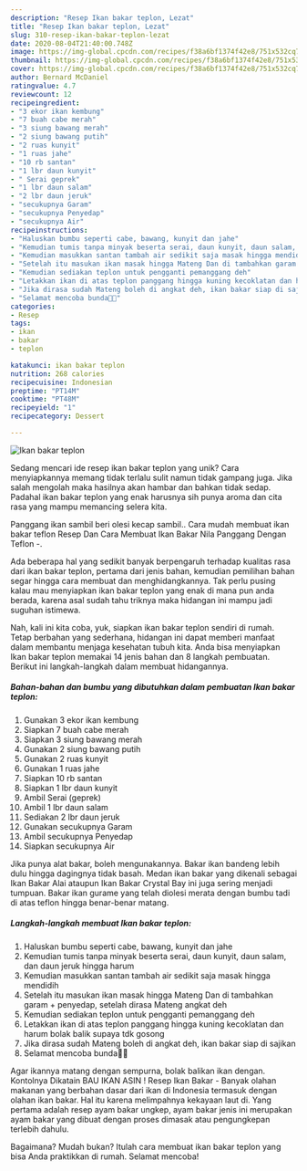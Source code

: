 ```yaml
---
description: "Resep Ikan bakar teplon, Lezat"
title: "Resep Ikan bakar teplon, Lezat"
slug: 310-resep-ikan-bakar-teplon-lezat
date: 2020-08-04T21:40:00.748Z
image: https://img-global.cpcdn.com/recipes/f38a6bf1374f42e8/751x532cq70/ikan-bakar-teplon-foto-resep-utama.jpg
thumbnail: https://img-global.cpcdn.com/recipes/f38a6bf1374f42e8/751x532cq70/ikan-bakar-teplon-foto-resep-utama.jpg
cover: https://img-global.cpcdn.com/recipes/f38a6bf1374f42e8/751x532cq70/ikan-bakar-teplon-foto-resep-utama.jpg
author: Bernard McDaniel
ratingvalue: 4.7
reviewcount: 12
recipeingredient:
- "3 ekor ikan kembung"
- "7 buah cabe merah"
- "3 siung bawang merah"
- "2 siung bawang putih"
- "2 ruas kunyit"
- "1 ruas jahe"
- "10 rb santan"
- "1 lbr daun kunyit"
- " Serai geprek"
- "1 lbr daun salam"
- "2 lbr daun jeruk"
- "secukupnya Garam"
- "secukupnya Penyedap"
- "secukupnya Air"
recipeinstructions:
- "Haluskan bumbu seperti cabe, bawang, kunyit dan jahe"
- "Kemudian tumis tanpa minyak beserta serai, daun kunyit, daun salam, dan daun jeruk hingga harum"
- "Kemudian masukkan santan tambah air sedikit saja masak hingga mendidih"
- "Setelah itu masukan ikan masak hingga Mateng Dan di tambahkan garam + penyedap, setelah dirasa Mateng angkat deh"
- "Kemudian sediakan teplon untuk pengganti pemanggang deh"
- "Letakkan ikan di atas teplon panggang hingga kuning kecoklatan dan harum bolak balik supaya tdk gosong"
- "Jika dirasa sudah Mateng boleh di angkat deh, ikan bakar siap di sajikan"
- "Selamat mencoba bunda🙏🙏"
categories:
- Resep
tags:
- ikan
- bakar
- teplon

katakunci: ikan bakar teplon 
nutrition: 268 calories
recipecuisine: Indonesian
preptime: "PT14M"
cooktime: "PT48M"
recipeyield: "1"
recipecategory: Dessert

---
```



![Ikan bakar teplon](https://img-global.cpcdn.com/recipes/f38a6bf1374f42e8/751x532cq70/ikan-bakar-teplon-foto-resep-utama.jpg)

Sedang mencari ide resep ikan bakar teplon yang unik? Cara menyiapkannya memang tidak terlalu sulit namun tidak gampang juga. Jika salah mengolah maka hasilnya akan hambar dan bahkan tidak sedap. Padahal ikan bakar teplon yang enak harusnya sih punya aroma dan cita rasa yang mampu memancing selera kita.

Panggang ikan sambil beri olesi kecap sambil.. Cara mudah membuat ikan bakar teflon Resep Dan Cara Membuat Ikan Bakar Nila Panggang Dengan Teflon -.

Ada beberapa hal yang sedikit banyak berpengaruh terhadap kualitas rasa dari ikan bakar teplon, pertama dari jenis bahan, kemudian pemilihan bahan segar hingga cara membuat dan menghidangkannya. Tak perlu pusing kalau mau menyiapkan ikan bakar teplon yang enak di mana pun anda berada, karena asal sudah tahu triknya maka hidangan ini mampu jadi suguhan istimewa.


Nah, kali ini kita coba, yuk, siapkan ikan bakar teplon sendiri di rumah. Tetap berbahan yang sederhana, hidangan ini dapat memberi manfaat dalam membantu menjaga kesehatan tubuh kita. Anda bisa menyiapkan Ikan bakar teplon memakai 14 jenis bahan dan 8 langkah pembuatan. Berikut ini langkah-langkah dalam membuat hidangannya.

<!--inarticleads1-->

##### Bahan-bahan dan bumbu yang dibutuhkan dalam pembuatan Ikan bakar teplon:

1. Gunakan 3 ekor ikan kembung
1. Siapkan 7 buah cabe merah
1. Siapkan 3 siung bawang merah
1. Gunakan 2 siung bawang putih
1. Gunakan 2 ruas kunyit
1. Gunakan 1 ruas jahe
1. Siapkan 10 rb santan
1. Siapkan 1 lbr daun kunyit
1. Ambil  Serai (geprek)
1. Ambil 1 lbr daun salam
1. Sediakan 2 lbr daun jeruk
1. Gunakan secukupnya Garam
1. Ambil secukupnya Penyedap
1. Siapkan secukupnya Air


Jika punya alat bakar, boleh mengunakannya. Bakar ikan bandeng lebih dulu hingga dagingnya tidak basah. Medan ikan bakar yang dikenali sebagai Ikan Bakar Alai ataupun Ikan Bakar Crystal Bay ini juga sering menjadi tumpuan. Bakar ikan gurame yang telah diolesi merata dengan bumbu tadi di atas teflon hingga benar-benar matang. 

<!--inarticleads2-->

##### Langkah-langkah membuat Ikan bakar teplon:

1. Haluskan bumbu seperti cabe, bawang, kunyit dan jahe
1. Kemudian tumis tanpa minyak beserta serai, daun kunyit, daun salam, dan daun jeruk hingga harum
1. Kemudian masukkan santan tambah air sedikit saja masak hingga mendidih
1. Setelah itu masukan ikan masak hingga Mateng Dan di tambahkan garam + penyedap, setelah dirasa Mateng angkat deh
1. Kemudian sediakan teplon untuk pengganti pemanggang deh
1. Letakkan ikan di atas teplon panggang hingga kuning kecoklatan dan harum bolak balik supaya tdk gosong
1. Jika dirasa sudah Mateng boleh di angkat deh, ikan bakar siap di sajikan
1. Selamat mencoba bunda🙏🙏


Agar ikannya matang dengan sempurna, bolak balikan ikan dengan. Kontolnya Dikatain BAU IKAN ASIN ! Resep Ikan Bakar - Banyak olahan makanan yang berbahan dasar dari ikan di Indonesia termasuk dengan olahan ikan bakar. Hal itu karena melimpahnya kekayaan laut di. Yang pertama adalah resep ayam bakar ungkep, ayam bakar jenis ini merupakan ayam bakar yang dibuat dengan proses dimasak atau pengungkepan terlebih dahulu. 

Bagaimana? Mudah bukan? Itulah cara membuat ikan bakar teplon yang bisa Anda praktikkan di rumah. Selamat mencoba!
